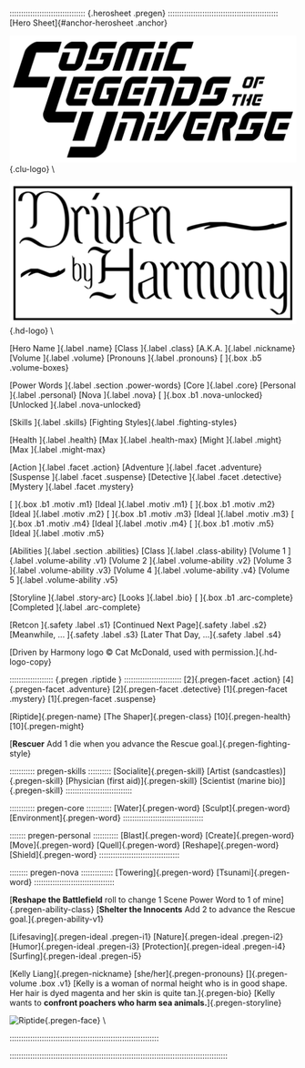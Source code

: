 ::::::::::::::::::::::::::::::::: {.herosheet .pregen} ::::::::::::::::::::::::::::::::::::::::::::::::
[Hero Sheet]{#anchor-herosheet .anchor}

![Cosmic Legends of the Universe](art/clu-logo-black-medium.png){.clu-logo} \ 

![Driven by Harmony](art/DrivenByHarmonyLogo.png){.hd-logo} \

[Hero Name                                                    ]{.label .name}
[Class          ]{.label .class}              [A.K.A.         ]{.label .nickname}
[Volume         ]{.label .volume}             [Pronouns       ]{.label .pronouns}
[               ]{.box .b5 .volume-boxes}

[Power Words                                                  ]{.label .section .power-words}
[Core           ]{.label .core}               [Personal       ]{.label .personal}
[Nova           ]{.label .nova}
[               ]{.box .b1 .nova-unlocked}    [Unlocked       ]{.label .nova-unlocked}

[Skills         ]{.label .skills}             [Fighting Styles]{.label .fighting-styles}

[Health         ]{.label .health}             [Max            ]{.label .health-max}
[Might          ]{.label .might}              [Max            ]{.label .might-max}

[Action         ]{.label .facet .action}      [Adventure      ]{.label .facet .adventure}
[Suspense       ]{.label .facet .suspense}    [Detective      ]{.label .facet .detective} 
[Mystery                                                      ]{.label .facet .mystery}

[               ]{.box .b1 .motiv .m1}        [Ideal          ]{.label .motiv .m1}
[               ]{.box .b1 .motiv .m2}        [Ideal          ]{.label .motiv .m2}
[               ]{.box .b1 .motiv .m3}        [Ideal          ]{.label .motiv .m3}
[               ]{.box .b1 .motiv .m4}        [Ideal          ]{.label .motiv .m4}
[               ]{.box .b1 .motiv .m5}        [Ideal          ]{.label .motiv .m5}

[Abilities                                                    ]{.label .section .abilities}
[Class          ]{.label .class-ability}      [Volume 1       ]{.label .volume-ability .v1}
[Volume 2       ]{.label .volume-ability .v2} [Volume 3       ]{.label .volume-ability .v3}
[Volume 4       ]{.label .volume-ability .v4} [Volume 5       ]{.label .volume-ability .v5}

[Storyline      ]{.label .story-arc}          [Looks          ]{.label .bio}
[               ]{.box .b1 .arc-complete}     [Completed      ]{.label .arc-complete}


[Retcon         ]{.safety .label .s1}     [Continued Next Page]{.safety .label .s2}
[Meanwhile, ... ]{.safety .label .s3}     [Later That Day, ...]{.safety .label .s4}

[Driven by Harmony logo &copy; Cat McDonald, used with permission.]{.hd-logo-copy}

::::::::::::::::::: {.pregen .riptide } :::::::::::::::::::::::::
[2]{.pregen-facet .action}
[4]{.pregen-facet .adventure}
[2]{.pregen-facet .detective}
[1]{.pregen-facet .mystery}
[1]{.pregen-facet .suspense}

[Riptide]{.pregen-name}
[The Shaper]{.pregen-class}
[10]{.pregen-health}
[10]{.pregen-might}

[**Rescuer** Add 1 die when you advance the Rescue goal.]{.pregen-fighting-style}

::::::::::: pregen-skills ::::::::::
[Socialite]{.pregen-skill}
[Artist (sandcastles)]{.pregen-skill}
[Physician (first aid)]{.pregen-skill}
[Scientist (marine bio)]{.pregen-skill}
:::::::::::::::::::::::::::::

::::::::::: pregen-core :::::::::::
[Water]{.pregen-word}
[Sculpt]{.pregen-word}
[Environment]{.pregen-word}
:::::::::::::::::::::::::::::::::::

::::::: pregen-personal :::::::::::
[Blast]{.pregen-word}
[Create]{.pregen-word}
[Move]{.pregen-word}
[Quell]{.pregen-word}
[Reshape]{.pregen-word}
[Shield]{.pregen-word}
:::::::::::::::::::::::::::::::::::

:::::::: pregen-nova ::::::::::::::
[Towering]{.pregen-word}
[Tsunami]{.pregen-word}
:::::::::::::::::::::::::::::::::::

[**Reshape the Battlefield** roll to change 1 Scene Power Word to 1 of mine]{.pregen-ability-class}
[**Shelter the Innocents** Add 2 to advance the Rescue goal.]{.pregen-ability-v1}

[Lifesaving]{.pregen-ideal .pregen-i1}
[Nature]{.pregen-ideal .pregen-i2}
[Humor]{.pregen-ideal .pregen-i3}
[Protection]{.pregen-ideal .pregen-i4}
[Surfing]{.pregen-ideal .pregen-i5}

[Kelly Liang]{.pregen-nickname}
[she/her]{.pregen-pronouns}
[]{.pregen-volume .box .v1}
[Kelly is a woman of normal height who is in good shape.
Her hair is dyed magenta and her skin is quite tan.]{.pregen-bio}
[Kelly wants to **confront poachers who harm sea animals.**]{.pregen-storyline}

![Riptide](art/jeshields/riptide_face.png){.pregen-face} \ 

:::::::::::::::::::::::::::::::::::::::::::::::::::::::::::::::::

:::::::::::::::::::::::::::::::::::::::::::::::::::::::::::::::::::::::::::::::::::::::::::::::

